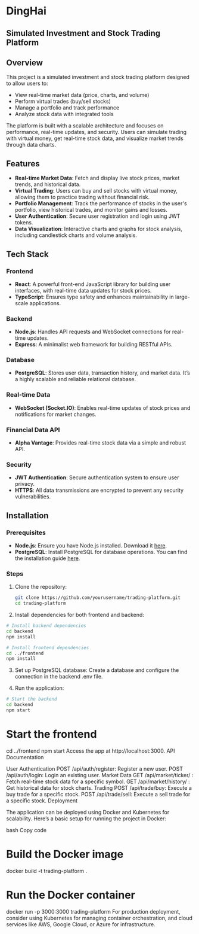 # DingHai

## Simulated Investment and Stock Trading Platform

## Overview

This project is a simulated investment and stock trading platform designed to allow users to:
- View real-time market data (price, charts, and volume)
- Perform virtual trades (buy/sell stocks)
- Manage a portfolio and track performance
- Analyze stock data with integrated tools

The platform is built with a scalable architecture and focuses on performance, real-time updates, and security. Users can simulate trading with virtual money, get real-time stock data, and visualize market trends through data charts.

## Features

- **Real-time Market Data**: Fetch and display live stock prices, market trends, and historical data.
- **Virtual Trading**: Users can buy and sell stocks with virtual money, allowing them to practice trading without financial risk.
- **Portfolio Management**: Track the performance of stocks in the user's portfolio, view historical trades, and monitor gains and losses.
- **User Authentication**: Secure user registration and login using JWT tokens.
- **Data Visualization**: Interactive charts and graphs for stock analysis, including candlestick charts and volume analysis.

## Tech Stack

### Frontend
- **React**: A powerful front-end JavaScript library for building user interfaces, with real-time data updates for stock prices.
- **TypeScript**: Ensures type safety and enhances maintainability in large-scale applications.
  
### Backend
- **Node.js**: Handles API requests and WebSocket connections for real-time updates.
- **Express**: A minimalist web framework for building RESTful APIs.
  
### Database
- **PostgreSQL**: Stores user data, transaction history, and market data. It’s a highly scalable and reliable relational database.

### Real-time Data
- **WebSocket (Socket.IO)**: Enables real-time updates of stock prices and notifications for market changes.

### Financial Data API
- **Alpha Vantage**: Provides real-time stock data via a simple and robust API.

### Security
- **JWT Authentication**: Secure authentication system to ensure user privacy.
- **HTTPS**: All data transmissions are encrypted to prevent any security vulnerabilities.

## Installation

### Prerequisites
- **Node.js**: Ensure you have Node.js installed. Download it [here](https://nodejs.org/).
- **PostgreSQL**: Install PostgreSQL for database operations. You can find the installation guide [here](https://www.postgresql.org/download/).

### Steps
1. Clone the repository:
   ```bash
   git clone https://github.com/yourusername/trading-platform.git
   cd trading-platform
   ```
2. Install dependencies for both frontend and backend:
  ```bash
  # Install backend dependencies
  cd backend
  npm install
  ```
  ```bash
  # Install frontend dependencies
  cd ../frontend
  npm install
  ```
3. Set up PostgreSQL database:
Create a database and configure the connection in the backend .env file.

4. Run the application:
  ```bash
  # Start the backend
  cd backend
  npm start
  ```

# Start the frontend
cd ../frontend
npm start
Access the app at http://localhost:3000.
API Documentation

User Authentication
POST /api/auth/register: Register a new user.
POST /api/auth/login: Login an existing user.
Market Data
GET /api/market/ticker/
: Fetch real-time stock data for a specific symbol.
GET /api/market/history/
: Get historical data for stock charts.
Trading
POST /api/trade/buy: Execute a buy trade for a specific stock.
POST /api/trade/sell: Execute a sell trade for a specific stock.
Deployment

The application can be deployed using Docker and Kubernetes for scalability. Here’s a basic setup for running the project in Docker:

bash
Copy code
# Build the Docker image
docker build -t trading-platform .

# Run the Docker container
docker run -p 3000:3000 trading-platform
For production deployment, consider using Kubernetes for managing container orchestration, and cloud services like AWS, Google Cloud, or Azure for infrastructure.


